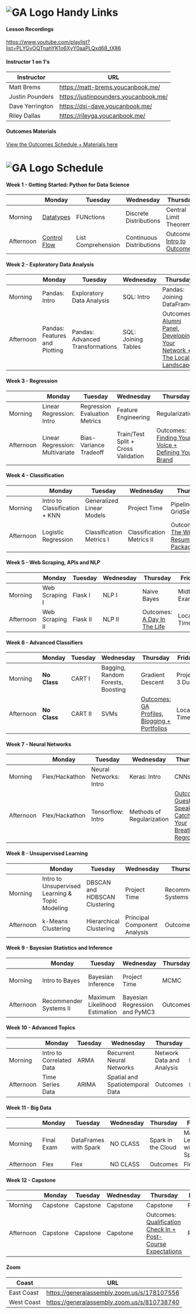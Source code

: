 # ![GA Logo](https://camo.githubusercontent.com/6ce15b81c1f06d716d753a61f5db22375fa684da/68747470733a2f2f67612d646173682e73332e616d617a6f6e6177732e636f6d2f70726f64756374696f6e2f6173736574732f6c6f676f2d39663838616536633963333837313639306533333238306663663535376633332e706e67) Handy Links

#### Lesson Recordings

https://www.youtube.com/playlist?list=PLYGvOQTnahYK1o6XyY0aaPLQxd68_tX86

#### Instructor 1 on 1's

| Instructor      | URL                                   |
|-----------------|---------------------------------------|
| Matt Brems      | https://matt-brems.youcanbook.me/     |
| Justin Pounders | https://justinpounders.youcanbook.me/ |
| Dave Yerrington | https://dsi-dave.youcanbook.me/       |
| Riley Dallas    | https://rileyga.youcanbook.me/        |

#### Outcomes Materials

[View the Outcomes Schedule + Materials here](https://git.generalassemb.ly/DSI-US-4/outcomes-dsi)

# ![GA Logo](https://camo.githubusercontent.com/6ce15b81c1f06d716d753a61f5db22375fa684da/68747470733a2f2f67612d646173682e73332e616d617a6f6e6177732e636f6d2f70726f64756374696f6e2f6173736574732f6c6f676f2d39663838616536633963333837313639306533333238306663663535376633332e706e67) Schedule

#### Week 1 - Getting Started: Python for Data Science

|         | Monday     | Tuesday    | Wednesday  | Thursday| Friday  |
|---------|------------|------------|------------|---------|---------|
| Morning | [Datatypes](https://git.generalassemb.ly/DSI-US-4/1.1-python-101-1) | FUNctions | Discrete Distributions | Central Limit Theorem | Inference  |
| Afternoon| [Control Flow](https://git.generalassemb.ly/DSI-US-4/python-iteration_control_functions-lesson) | List Comprehension | Continuous Distributions | Outcomes: [Intro to Outcomes](https://git.generalassemb.ly/DSI-US-4/outcomes-dsi/tree/master/roadmap/01-week) | Local Time |

#### Week 2 - Exploratory Data Analysis

|           | Monday        | Tuesday       | Wednesday     | Thursday      | Friday  |
|-----------|---------------|---------------|---------------|---------------|---------|
| Morning   | Pandas: Intro | Exploratory Data Analysis | SQL: Intro | Pandas: Joining DataFrames | Project 1 Due |
| Afternoon | Pandas: Features and Plotting | Pandas: Advanced Transformations | SQL: Joining Tables | Outcomes: [Alumni Panel, Developing Your Network + The Local Landscape](https://git.generalassemb.ly/DSI-US-4/outcomes-dsi/blob/master/roadmap/week%2022.md) | Local Time |

#### Week 3 - Regression

|           | Monday        | Tuesday       | Wednesday     | Thursday      | Friday  |
|-----------|---------------|---------------|---------------|---------------|---------|
| Morning   | Linear Regression: Intro | Regression Evaluation Metrics | Feature Engineering | Regularization | Object Oriented Programming  |
| Afternoon | Linear Regression: Multivariate | Bias-Variance Tradeoff | Train/Test Split + Cross Validation | Outcomes: [Finding Your Voice + Defining Your Brand](https://git.generalassemb.ly/DSI-US-4/outcomes-dsi/tree/master/roadmap/03-week)| Local Time |


#### Week 4 - Classification

|           | Monday        | Tuesday       | Wednesday     | Thursday      | Friday  |
|-----------|---------------|---------------|---------------|---------------|---------|
| Morning   | Intro to Classification + KNN | Generalized Linear Models | Project Time | Pipelines + GridSearchCV | Project 2 Due |
| Afternoon | Logistic Regression | Classification Metrics I | Classification Metrics II | Outcomes: [The Winning Resume Package](https://git.generalassemb.ly/DSI-US-4/outcomes-dsi/tree/master/roadmap/04-week) | Local Time |

#### Week 5 - Web Scraping, APIs and NLP

|           | Monday        | Tuesday       | Wednesday     | Thursday      | Friday  |
|-----------|---------------|---------------|---------------|---------------|---------|
| Morning   | Web Scraping I | Flask I | NLP I | Naive Bayes | Midterm Exam  |
| Afternoon | Web Scraping II | Flask II | NLP II | Outcomes: [A Day In The Life](https://git.generalassemb.ly/DSI-US-4/outcomes-dsi/tree/master/roadmap/05-week) | Local Time |

#### Week 6 - Advanced Classifiers

|           | Monday        | Tuesday       | Wednesday     | Thursday      | Friday  |
|-----------|---------------|---------------|---------------|---------------|---------|
| Morning   | **No Class** | CART I | Bagging, Random Forests, Boosting | Gradient Descent | Project 3 Due  |
| Afternoon | **No Class** | CART II | SVMs | [Outcomes: GA Profiles, Blogging + Portfolios](https://git.generalassemb.ly/DSI-US-4/outcomes-dsi/tree/master/roadmap/08-week) | Local Time |

#### Week 7 - Neural Networks

|           | Monday        | Tuesday       | Wednesday     | Thursday      | Friday  |
|-----------|---------------|---------------|---------------|---------------|---------|
| Morning   | Flex/Hackathon | Neural Networks: Intro | Keras: Intro | CNNs I | CNNs II  |
| Afternoon | Flex/Hackathon | Tensorflow: Intro | Methods of Regularization | [Outcomes: Guest Speaker, Catch Your Breath + Regroup](https://git.generalassemb.ly/DSI-US-4/outcomes-dsi/blob/master/roadmap/catchbreath.md) | Local Time |

#### Week 8 - Unsupervised Learning

|           | Monday        | Tuesday       | Wednesday     | Thursday      | Friday  |
|-----------|---------------|---------------|---------------|---------------|---------|
| Morning   | Intro to Unsupervised Learning & Topic Modeling | DBSCAN and HDBSCAN Clustering | Project Time | Recommender Systems | Project 4 Presentations |
| Afternoon | k-Means Clustering | Hierarchical Clustering | Principal Component Analysis | Outcomes | Local Time |

#### Week 9 - Bayesian Statistics and Inference

|           | Monday        | Tuesday       | Wednesday     | Thursday      | Friday  |
|-----------|---------------|---------------|---------------|---------------|---------|
| Morning   | Intro to Bayes | Bayesian Inference | Project Time | MCMC | Missing Data Imputation |
| Afternoon | Recommender Systems II | Maximum Likelihood Estimation | Bayesian Regression and PyMC3 | Outcomes | Local Time |

#### Week 10 - Advanced Topics

|           | Monday        | Tuesday       | Wednesday     | Thursday      | Friday  |
|-----------|---------------|---------------|---------------|---------------|---------|
| Morning   | Intro to Correlated Data | ARMA | Recurrent Neural Networks | Network Data and Analysis | Flex/Hackathon |
| Afternoon | Time Series Data | ARIMA | Spatial and Spatiotemporal Data | Outcomes | Flex/Hackathon |

#### Week 11 - Big Data

|           | Monday        | Tuesday       | Wednesday     | Thursday      | Friday  |
|-----------|---------------|---------------|---------------|---------------|---------|
| Morning   | Final Exam | DataFrames with Spark | NO CLASS | Spark in the Cloud | Machine Learning with Spark |
| Afternoon | Flex | Flex | NO CLASS | Outcomes | Flex |



#### Week 12 - Capstone

|           | Monday        | Tuesday       | Wednesday     | Thursday      | Friday  |
|-----------|---------------|---------------|---------------|---------------|---------|
| Morning   | Capstone | Capstone | Capstone | Capstone | Review  |
| Afternoon | Capstone | Capstone | Capstone | Outcomes: [Qualification Check In + Post-Course Expectations](https://git.generalassemb.ly/DSI-US-4/outcomes-dsi/tree/master/roadmap/09-week)| Project | 

#### Zoom

| Coast      | URL                                         |
|------------|---------------------------------------------|
| East Coast | https://generalassembly.zoom.us/s/178107556 |
| West Coast | https://generalassembly.zoom.us/s/810738740 |

